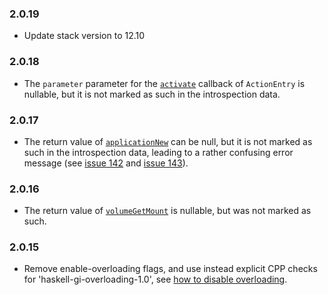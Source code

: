 ### 2.0.19

+ Update stack version to 12.10

### 2.0.18

+ The `parameter` parameter for the [`activate`](https://hackage.haskell.org/package/gi-gio-2.0.18/docs/GI-Gio-Callbacks.html#t:ActionEntryActivateFieldCallback) callback of `ActionEntry` is nullable, but it is not marked as such in the introspection data.

### 2.0.17

+ The return value of [`applicationNew`](https://hackage.haskell.org/package/gi-gio/docs/GI-Gio-Objects-Application.html#v:applicationNew) can be null, but it is not marked as such in the introspection data, leading to a rather confusing error message (see [issue 142](https://github.com/haskell-gi/haskell-gi/issues/142) and [issue 143](https://github.com/haskell-gi/haskell-gi/issues/143)).

### 2.0.16

+ The return value of [`volumeGetMount`](https://hackage.haskell.org/package/gi-gio/docs/GI-Gio-Interfaces-Volume.html#v:volumeGetMount) is nullable, but was not marked as such.

### 2.0.15

+ Remove enable-overloading flags, and use instead explicit CPP checks for 'haskell-gi-overloading-1.0', see [how to disable overloading](https://github.com/haskell-gi/haskell-gi/wiki/Overloading\#disabling-overloading).

